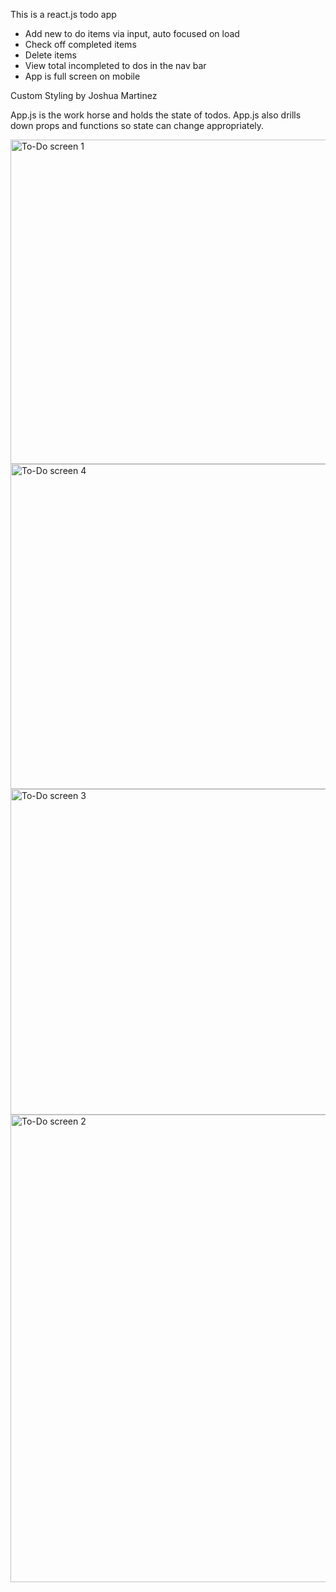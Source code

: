 This is a react.js todo app

- Add new to do items via input, auto focused on load
- Check off completed items
- Delete items
- View total incompleted to dos in the nav bar
- App is full screen on mobile

Custom Styling by Joshua Martinez

App.js is the work horse and holds the state of todos.
App.js also drills down props and functions so state can change appropriately.

<img width="519" alt="To-Do screen 1" src="https://user-images.githubusercontent.com/42789991/64496139-d8ae1180-d26f-11e9-81ac-5ef3183a5c09.png">

<img width="520" alt="To-Do screen 4" src="https://user-images.githubusercontent.com/42789991/64496149-e5326a00-d26f-11e9-8eb5-902bb62413d3.png">

<img width="521" alt="To-Do screen 3" src="https://user-images.githubusercontent.com/42789991/64496145-e06db600-d26f-11e9-8b63-d25528de9f46.png">

<img width="748" alt="To-Do screen 2" src="https://user-images.githubusercontent.com/42789991/64496140-da77d500-d26f-11e9-9c9e-21917c2e193f.png">
